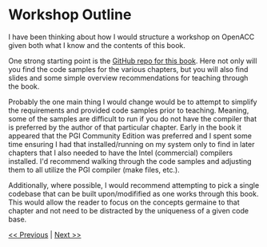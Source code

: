 # Workshop Outline

I have been thinking about how I would structure a workshop on OpenACC given both what I know and the contents of this book. 

One strong starting point is the [GitHub repo for this book](https://github.com/OpenACCUserGroup/openacc_concept_strategies_book). Here not only will you find the code samples for the various chapters, but you will also find slides and some simple overview recommendations for teaching through the book.

Probably the one main thing I would change would be to attempt to simplify the requirements and provided code samples prior to teaching. Meaning, some of the samples are difficult to run if you do not have the compiler that is preferred by the author of that particular chapter. Early in the book it appeared that the PGI Community Edition was preferred and I spent some time ensuring I had that installed/running on my system only to find in later chapters that I also needed to have the Intel (commercial) compilers installed. I'd recommend walking through the code samples and adjusting them to all utilize the PGI compiler (make files, etc.).

Additionally, where possible, I would recommend attempting to pick a single codebase that can be built upon/modifified as one works through this book. This would allow the reader to focus on the concepts germaine to that chapter and not need to be distracted by the uniqueness of a given code base.

[<< Previous](../Chapter_12/readme.md)
|
[Next >>](../readme.md)
